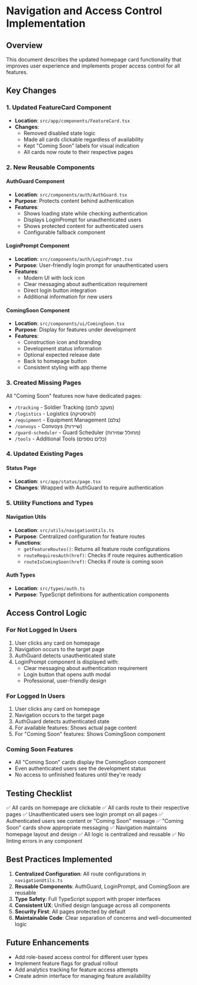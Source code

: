 # Navigation and Access Control Implementation

## Overview

This document describes the updated homepage card functionality that improves user experience and implements proper access control for all features.

## Key Changes

### 1. Updated FeatureCard Component

- **Location**: `src/app/components/FeatureCard.tsx`
- **Changes**:
  - Removed disabled state logic
  - Made all cards clickable regardless of availability
  - Kept "Coming Soon" labels for visual indication
  - All cards now route to their respective pages

### 2. New Reusable Components

#### AuthGuard Component

- **Location**: `src/components/auth/AuthGuard.tsx`
- **Purpose**: Protects content behind authentication
- **Features**:
  - Shows loading state while checking authentication
  - Displays LoginPrompt for unauthenticated users
  - Shows protected content for authenticated users
  - Configurable fallback component

#### LoginPrompt Component

- **Location**: `src/components/auth/LoginPrompt.tsx`
- **Purpose**: User-friendly login prompt for unauthenticated users
- **Features**:
  - Modern UI with lock icon
  - Clear messaging about authentication requirement
  - Direct login button integration
  - Additional information for new users

#### ComingSoon Component

- **Location**: `src/components/ui/ComingSoon.tsx`
- **Purpose**: Display for features under development
- **Features**:
  - Construction icon and branding
  - Development status information
  - Optional expected release date
  - Back to homepage button
  - Consistent styling with app theme

### 3. Created Missing Pages

All "Coming Soon" features now have dedicated pages:

- `/tracking` - Soldier Tracking (מעקב לוחם)
- `/logistics` - Logistics (לוגיסטיקה)
- `/equipment` - Equipment Management (צלם)
- `/convoys` - Convoys (שיירות)
- `/guard-scheduler` - Guard Scheduler (מחולל שמירות)
- `/tools` - Additional Tools (כלים נוספים)

### 4. Updated Existing Pages

#### Status Page

- **Location**: `src/app/status/page.tsx`
- **Changes**: Wrapped with AuthGuard to require authentication

### 5. Utility Functions and Types

#### Navigation Utils

- **Location**: `src/utils/navigationUtils.ts`
- **Purpose**: Centralized configuration for feature routes
- **Functions**:
  - `getFeatureRoutes()`: Returns all feature route configurations
  - `routeRequiresAuth(href)`: Checks if route requires authentication
  - `routeIsComingSoon(href)`: Checks if route is coming soon

#### Auth Types

- **Location**: `src/types/auth.ts`
- **Purpose**: TypeScript definitions for authentication components

## Access Control Logic

### For Not Logged In Users

1. User clicks any card on homepage
2. Navigation occurs to the target page
3. AuthGuard detects unauthenticated state
4. LoginPrompt component is displayed with:
   - Clear messaging about authentication requirement
   - Login button that opens auth modal
   - Professional, user-friendly design

### For Logged In Users

1. User clicks any card on homepage
2. Navigation occurs to the target page
3. AuthGuard detects authenticated state
4. For available features: Shows actual page content
5. For "Coming Soon" features: Shows ComingSoon component

### Coming Soon Features

- All "Coming Soon" cards display the ComingSoon component
- Even authenticated users see the development status
- No access to unfinished features until they're ready

## Testing Checklist

✅ All cards on homepage are clickable
✅ All cards route to their respective pages
✅ Unauthenticated users see login prompt on all pages
✅ Authenticated users see content or "Coming Soon" message
✅ "Coming Soon" cards show appropriate messaging
✅ Navigation maintains homepage layout and design
✅ All logic is centralized and reusable
✅ No linting errors in any component

## Best Practices Implemented

1. **Centralized Configuration**: All route configurations in `navigationUtils.ts`
2. **Reusable Components**: AuthGuard, LoginPrompt, and ComingSoon are reusable
3. **Type Safety**: Full TypeScript support with proper interfaces
4. **Consistent UX**: Unified design language across all components
5. **Security First**: All pages protected by default
6. **Maintainable Code**: Clear separation of concerns and well-documented logic

## Future Enhancements

- Add role-based access control for different user types
- Implement feature flags for gradual rollout
- Add analytics tracking for feature access attempts
- Create admin interface for managing feature availability
